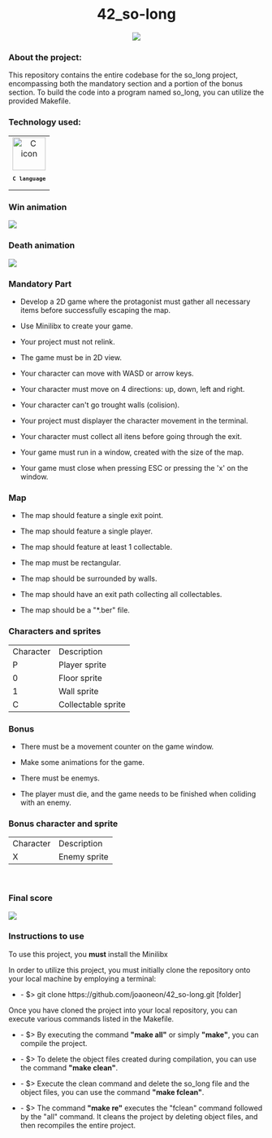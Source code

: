 <h1 align="center">
  42_so-long
</h1>
<p align="center">
  <img src="https://github.com/joaoneon/42_so-long/assets/6489188/334f60db-c9ab-4bcf-92e5-e97790bcb1bb">
</p>

<h3 align="left">
About the project:
</h3>
<p>
This repository contains the entire codebase for the so_long project, encompassing both the mandatory section and a portion of the bonus section. To build the code into a program named so_long, you can utilize the provided Makefile.
</p>

<h3 align="left">
    Technology used:
  </h3>
   <table>
       <td align="center">
            <img src="https://skillicons.dev/icons?i=c" width="65px" alt="C icon" /><br>
            <sub>
                <b>
                    <pre>C language</pre>
                </b>
            </sub>
        </td>
  </table>
  <h3 align=>
  Win animation  
</h3>

   <img src="https://github.com/joaoneon/42_so-long/assets/6489188/33380257-8135-48b3-b941-f497ffbe7601" /><br>   
  <h3 align=>

  Death animation  
</h3>
 <img src="https://github.com/joaoneon/42_so-long/assets/6489188/070c2d4a-ba91-474a-8936-9d396fa20e74" /><br>

 
  <h3 align=>

  Mandatory Part  
</h3>

  <ul>
  <li>
  Develop a 2D game where the protagonist must gather all necessary items before successfully escaping the map.
  </ul>
  </li>

  <ul>
  <li>
  Use Minilibx to create your game.
  </ul>
  </li>
  
  <ul>
  <li>
  Your project must not relink.
  </ul>
  </li>

  <ul>
  <li>
 The game must be in 2D view.
  </ul>
  </li>
    <ul>
  <li>
  Your character can move with WASD or arrow keys.
  </ul>
  </li>
    <ul>
  <li>
  Your character must move on 4 directions: up, down, left and right.
  </ul>
  </li>
    <ul>
  <li>
  Your character can't go trought walls (colision).
  </ul>
  </li>
    <ul>
  <li>
  Your project must displayer the character movement in the terminal.
  </ul>
  </li>
    <ul>
  <li>
  Your character must collect all itens before going through the exit.
  </ul>
  </li>
    <ul>
  <li>
 Your game must run in a window, created with the size of the map.
  </ul>
  </li>
    <ul>
  <li>
  Your game must close when pressing ESC or pressing the 'x' on the window.
  </ul>
  </li>

   <h3 align=>
 Map 
</h3>
  <ul>
  <li>
 The map should feature a single exit point.
  </ul>
  </li>
    <ul>
  <li>
 The map should feature a single player.
  </ul>
  </li>
    <ul>
  <li>
 The map should feature at least 1 collectable.
  </ul>
  </li>
    <ul>
  <li>
 The map must be rectangular.
  </ul>
  </li>
    <ul>
  <li>
 The map should be surrounded by walls.
  </ul>
  </li>
    <ul>
  <li>
The map should have an exit path collecting all collectables.
  </ul>
  </li>
      <ul>
  <li>
The map should be a "*.ber" file.
  </ul>
  </li>

   <h3 align=>
  Characters and sprites
</h3>
  <table align>
  <tr>
    <td>Character</td>
    <td>Description</td>
  </tr>
  <tr>
    <td>P</td>
    <td>Player sprite</td>
  </tr>
    <tr>
    <td>0</td>
    <td>Floor sprite</td>
  </tr>
    <tr>
    <td>1</td>
    <td>Wall sprite</td>
  </tr>
    <tr>
    <td>C</td>
    <td>Collectable sprite</td>
  </table>
  <h3 align=>
 Bonus
</h3>
  <ul>
  <li>
There must be a movement counter on the game window.
  </ul>
  </li>
      <ul>
  <li>
Make some animations for the game.
  </ul>
  </li>
    <ul>
  <li>
There must be enemys.
  </ul>
  </li>
    <ul>
  <li>
The player must die, and the game needs to be finished when coliding with an enemy.
  </ul>
  </li>
   <h3 align=>
  Bonus character and sprite
</h3>
  <table align>
  <tr>
    <td>Character</td>
    <td>Description</td>
  </tr>
  <tr>
    <td>X</td>
    <td>Enemy sprite</td>
  </tr>
  </table>
  <br>

 <h3 align="left">
   Final score  
</h3>
<p align="left">
  <img src="https://github.com/joaoneon/42_so-long/assets/6489188/0f04a2e3-aca7-445c-bfdd-49a9f4160938">
</p>

   <h3 align=>
  Instructions to use
</h3>
 <p>
To use this project, you <b>must</b> install the Minilibx
  </p>
  <p>
  In order to utilize this project, you must initially clone the repository onto your local machine by employing a terminal:
  </p>
  <ul>
  <li>
  - $> git clone https://github.com/joaoneon/42_so-long.git [folder]
  </ul>
  </li>
  
  <p>
  Once you have cloned the project into your local repository, you can execute various commands listed in the Makefile.
  </p>
  <ul>
  <li>
  - $> By executing the command <b>"make all"</b> or simply <b>"make"</b>, you can compile the project.
  </ul>
    <ul>
  <li>
  - $> To delete the object files created during compilation, you can use the command <b>"make clean"</b>.
  </ul>
  </li>
    <ul>
  <li>
  - $> Execute the clean command and delete the so_long file and the object files, you can use the command <b>"make fclean"</b>.
  </ul>
  </li>
    <ul>
  <li>
  - $>  The command <b>"make re"</b> executes the "fclean" command followed by the "all" command. It cleans the project by deleting object files, and then recompiles the entire project.
  </ul>
  </li>
